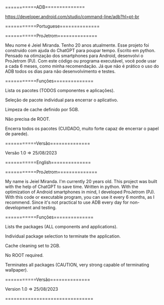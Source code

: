 ===========ADB==============

https://developer.android.com/studio/command-line/adb?hl=pt-br

===========Portuguese==============

===========ProJetrom==============

Meu nome é Jeiel Miranda. Tenho 20 anos atualmente. Esse projeto foi construido com ajuda do ChatGPT para poupar tempo. Escrito em python. Pensado na otimzação dos smartphones para Android, desenvolvi o ProJetrom (PJ). Com este código ou programa executável, você pode usar a cada 6 meses, como minha recomendação. Já que não é prático o uso do ADB todos os dias para não desenvolvimento e testes.

===========Funções==============

Lista os pacotes (TODOS componentes e aplicações).

Seleção de pacote individual para encerrar o aplicativo.

Limpeza de cache definido por 5GB.

Não precisa de ROOT.

Encerra todos os pacotes (CUIDADO, muito forte capaz de encerrar o papel de parede).

===========Versão==============

Versão 1.0 => 25/08/2023

===========English==============

===========ProJetrom==============

My name is Jeiel Miranda. I'm currently 20 years old. This project was built with the help of ChatGPT to save time. Written in python. With the optimization of Android smartphones in mind, I developed ProJetrom (PJ). With this code or executable program, you can use it every 6 months, as I recommend. Since it's not practical to use ADB every day for non-development and testing.

===========Funções==============

Lists the packages (ALL components and applications).

Individual package selection to terminate the application.

Cache cleaning set to 2GB.

No ROOT required.

Terminates all packages (CAUTION, very strong capable of terminating wallpaper).

===========Versão==============

Version 1.0 => 25/08/2023

===============================
